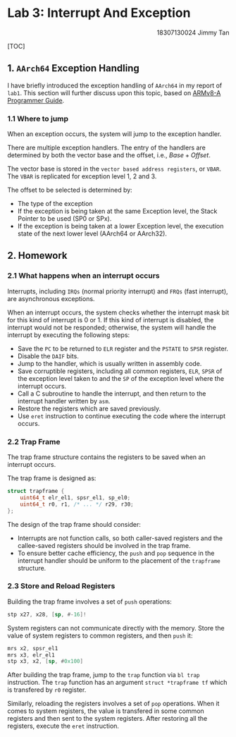 # Lab 3: Interrupt And Exception

<p align=right>18307130024 Jimmy Tan</p>

[TOC]



## 1. `AArch64` Exception Handling

I have briefly introduced the exception handling of `AArch64` in my report of `lab1`. This section will further discuss upon this topic, based on [ARMv8-A Programmer Guide](https://cs140e.sergio.bz/docs/ARMv8-A-Programmer-Guide.pdf).

### 1.1 Where to jump

When an exception occurs, the system will jump to the exception handler. 

There are multiple exception handlers. The entry of the handlers are determined by both the vector base and the offset, i.e., $Base+Offset$.

The vector base is stored in the `vector based address registers`, or `VBAR`. The `VBAR` is replicated for exception level 1, 2 and 3.

The offset to be selected is determined by:

* The type of the exception
* If the exception is being taken at the same Exception level, the Stack Pointer to be used (SP0 or SPx).
* If the exception is being taken at a lower Exception level, the execution state of the next lower level (AArch64 or AArch32).

## 2. Homework

### 2.1 What happens when an interrupt occurs

Interrupts, including `IRQs` (normal priority interrupt) and `FRQs` (fast interrupt), are asynchronous exceptions.

When an interrupt occurs, the system checks whether the interrupt mask bit for this kind of interrupt is 0 or 1. If this kind of interrupt is disabled, the interrupt would not be responded; otherwise, the system will handle the interrupt by executing the following steps:

* Save the `PC` to be returned to `ELR` register and the `PSTATE` to `SPSR` register.
* Disable the `DAIF` bits.
* Jump to the handler, which is usually written in assembly code.
* Save corruptible registers, including all common registers, `ELR`, `SPSR` of the exception level taken to and the `SP` of the exception level where the interrupt occurs.
* Call a C subroutine to handle the interrupt, and then return to the interrupt handler written by `asm`.
* Restore the registers which are saved previously.
* Use `eret` instruction to continue executing the code where the interrupt occurs.

### 2.2 Trap Frame

The trap frame structure contains the registers to be saved when an interrupt occurs.

The trap frame is designed as:

```c
struct trapframe {
    uint64_t elr_el1, spsr_el1, sp_el0;
    uint64_t r0, r1, /* ... */ r29, r30;
};
```

The design of the trap frame should consider:

* Interrupts are not function calls, so both caller-saved registers and the callee-saved registers should be involved in the trap frame.
* To ensure better cache efficiency, the `push` and `pop` sequence in the interrupt handler should be uniform to the placement of the `trapframe` structure.

### 2.3 Store and Reload Registers

Building the trap frame involves a set of `push` operations:

```asm
stp	x27, x28, [sp, #-16]!
```

System registers can not communicate directly with the memory. Store the value of system registers to common registers, and then `push` it:

```asm
mrs	x2, spsr_el1
mrs	x3, elr_el1
stp	x3, x2, [sp, #0x100]
```

After building the trap frame, jump to the `trap` function via `bl trap` instruction. The `trap` function has an argument `struct *trapframe tf` which is transfered by `r0` register. 

Similarly, reloading the registers involves a set of `pop` operations. When it comes to system registers, the value is transfered in some common registers and then sent to the system registers. After restoring all the registers, execute the `eret` instruction.